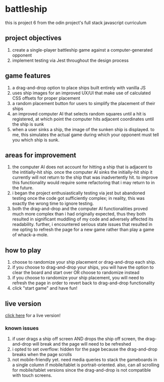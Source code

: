 # battleship
this is project 6 from the odin project's full stack javascript curriculum

## project objectives
1. create a single-player battleship game against a computer-generated opponent
2. implement testing via Jest throughout the design process

## game features
1. a drag-and-drop option to place ships built entirely with vanilla JS
2. uses ship images for an improved UX/UI that make use of calculated CSS offsets for proper placement
3. a random placement button for users to simplify the placement of their ships
4. an improved computer AI that selects random squares until a hit is registered, at which point the computer hits adjacent coordinates until the ship is sunk
5. when a user sinks a ship, the image of the sunken ship is displayed. to me, this simulates the actual game during which your opponent must tell you which ship is sunk.

## areas for improvement
1. the computer AI does not account for hitting a ship that is adjacent to the intitially-hit ship. once the computer AI sinks the initially-hit ship it currently will not return to the ship that was inadvertently hit. to improve this functionality would require some refactoring that i may return to in the future.
2. i began the project enthusiastically testing via jest but abandoned testing once the code got sufficiently complex; in reality, this was exactly the wrong time to ignore testing.
3. both the drag-and-drop and the computer AI functionalities proved much more complex than i had originally expected, thus they both resulted in significant muddling of my code and adversely affected its readability. further, i encountered serious state issues that resulted in me opting to refresh the page for a new game rather than play a game of whack-a-mole.

## how to play
1. choose to randomize your ship placement or drag-and-drop each ship.
2. if you choose to drag-and-drop your ships, you will have the option to clear the board and start over OR choose to randomize instead
3. if you choose to randomize your ship placement, you will need to refresh the page in order to revert back to drag-and-drop functionality
4. click "start game" and have fun!

## live version
[click here](https://jernestmyers.github.io/battleship/) for a live version!

### known issues
1. if user drags a ship off screen AND drops the ship off screen, the drag-and-drop will break and the page will need to be refreshed
2. i opted to set overflow: hidden for the page because the drag-and-drop breaks when the page scrolls
3. not mobile-friendly yet. need media queries to stack the gameboards in a single column if mobile/tablet is portrait-oriented. also, can all scrolling for mobile/tablet versions since the drag-and-drop is not compatible with touch screens.
